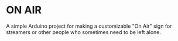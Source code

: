 # ON AIR

A simple Arduino project for making a customizable "On Air" sign
for streamers or other people who sometimes need to be left alone.

